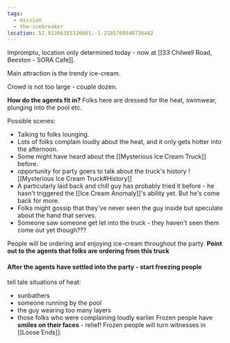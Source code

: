 ```yaml
---
tags:
  - mission
  - the-icebreaker
location: 52.92366355326601,-1.2185760548736482
---
```

Impromptu, location only determined today - now at [[33 Chilwell Road, Beeston - SORA Cafe]].

Main attraction is the trendy ice-cream.

Crowd is not too large - couple dozen.

**How do the agents fit in?** Folks here are dressed for the heat, swimwear, plunging into the pool etc.

Possible scenes:
- Talking to folks lounging.
- Lots of folks complain loudly about the heat, and it only gets hotter into the afternoon.
- Some might have heard about the [[Mysterious Ice Cream Truck]] before.
- opportunity for party goers to talk about the truck's history ![[Mysterious Ice Cream Truck#History]]
- A particularly laid back and chill guy has probably tried it before - he hasn't triggered the [[Ice Cream Anomaly]]'s ability yet. But he's come back for more.
- Folks might gossip that they've never seen the guy inside but speculate about the hand that serves.
- Someone saw someone get let into the truck - they haven't seen them come out yet though???

People will be ordering and enjoying ice-cream throughout the party.
**Point out to the agents that folks are ordering from this truck**

#### After the agents have settled into the party - **start freezing people**
tell tale situations of heat:
- sunbathers
- someone running by the pool
- the guy wearing too many layers
- those folks who were complaining loudly earlier
Frozen people have **smiles on their faces** - relief!
Frozen people will turn witnesses in [[Loose Ends]].



